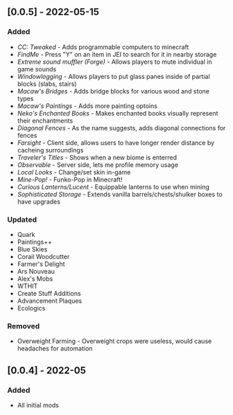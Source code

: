 
## [0.0.5] - 2022-05-15
### Added
- *CC: Tweaked* - Adds programmable computers to minecraft
- *FindMe* - Press "Y" on an item in JEI to search for it in nearby storage
- *Extreme sound muffler (Forge)* - Allows players to mute individual in game sounds
- *Windowlogging* - Allows players to put glass panes inside of partial blocks (slabs, stairs)
- *Macaw's Bridges* - Adds bridge blocks for various wood and stone types
- *Macaw's Paintings* - Adds more painting optoins
- *Neko's Enchanted Books* - Makes enchanted books visually represent their enchantments
- *Diagonal Fences* - As the name suggests, adds diagonal connections for fences
- *Farsight* - Client side, allows users to have longer render distance by cacheing surroundings
- *Traveler's Titles* - Shows when a new biome is enterred
- *Observable* - Server side, lets me profile memory usage
- *Local Looks* - Change/set skin in-game 
- *Mine-Pop!* - Funko-Pop in Minecraft!
- *Curious Lanterns/Lucent* - Equippable lanterns to use when mining
- *Sophisticated Storage* - Extends vanilla barrels/chests/shulker boxes to have upgrades
### Updated
- Quark
- Paintings++
- Blue Skies
- Corail Woodcutter
- Farmer's Delight
- Ars Nouveau
- Alex's Mobs
- WTHIT
- Create Stuff Additions
- Advancement Plaques
- Ecologics
### Removed
- Overweight Farming - Overweight crops were useless, would cause headaches for automation

## [0.0.4] - 2022-05
### Added
- All initial mods